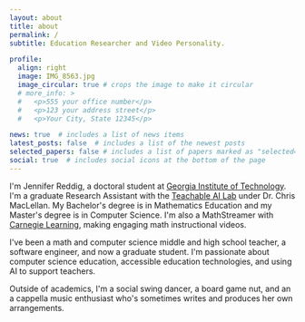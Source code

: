 ```yaml
---
layout: about
title: about
permalink: /
subtitle: Education Researcher and Video Personality.

profile:
  align: right
  image: IMG_8563.jpg
  image_circular: true # crops the image to make it circular
  # more_info: >
  #   <p>555 your office number</p>
  #   <p>123 your address street</p>
  #   <p>Your City, State 12345</p>

news: true  # includes a list of news items
latest_posts: false  # includes a list of the newest posts
selected_papers: false # includes a list of papers marked as "selected={true}"
social: true  # includes social icons at the bottom of the page
---
```


I'm Jennifer Reddig, a doctoral student at [Georgia Institute of Technology](https://www.gatech.edu/). I'm a graduate Research Assistant with the [Teachable AI Lab](https://tail.cc.gatech.edu/) under Dr. Chris MacLellan. My Bachelor's degree is in Mathematics Education and my Master's degree is in Computer Science. I'm also a MathStreamer with [Carnegie Learning](https://www.carnegielearning.com/solutions/math/mathstream/), making engaging math instructional videos.

I've been a math and computer science middle and high school teacher, a software engineer, and now a graduate student. I'm passionate about computer science education, accessible education technologies, and using AI to support teachers.

Outside of academics, I'm a social swing dancer, a board game nut, and an a cappella music enthusiast who's sometimes writes and produces her own arrangements.